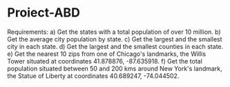 # Proiect-ABD

Requirements:
a) Get the states with a total population of over 10 million.
b) Get the average city population by state.
c) Get the largest and the smallest city in each state.
d) Get the largest and the smallest counties in each state.
e) Get the nearest 10 zips from one of Chicago's landmarks, the Willis Tower situated at coordinates 41.878876, -87.635918.
f) Get the total population situated between 50 and 200 kms around New York's landmark, the Statue of Liberty at coordinates 40.689247, -74.044502.
